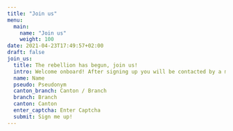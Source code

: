 ```yaml
---
title: "Join us"
menu:
  main:
    name: "Join us"
    weight: 100
date: 2021-04-23T17:49:57+02:00
draft: false
join_us:
  title: The rebellion has begun, join us!
  intro: Welcome onboard! After signing up you will be contacted by a member of the rebellion who will welcome you to the network. Unfortunately, we currently cannot guarantee that e-mails to Microsoft addresses, such as @hotmail, @msn, @live, @passport or @outlook are delivered correctly by Microsoft.
  name: Name
  pseudo: Pseudonym 
  canton_branch: Canton / Branch
  branch: Branch
  canton: Canton
  enter_captcha: Enter Captcha
  submit: Sign me up!
---
```

